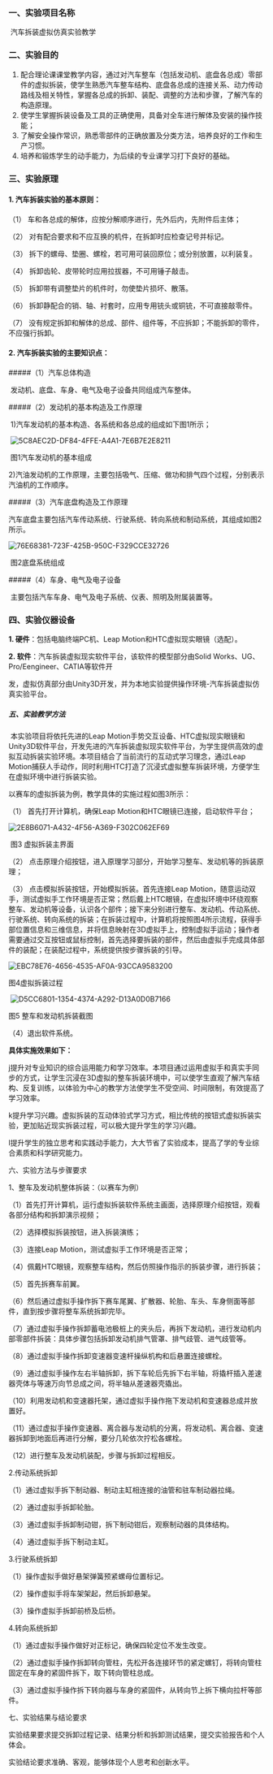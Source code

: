 ### 一、实验项目名称

​    汽车拆装虚拟仿真实验教学

### 二、实验目的

1. 配合理论课课堂教学内容，通过对汽车整车（包括发动机、底盘各总成）零部件的虚拟拆装，使学生熟悉汽车整车结构、底盘各总成的连接关系、动力传动路线及相关特性，掌握各总成的拆卸、装配、调整的方法和步骤，了解汽车的构造原理。
2. 使学生掌握拆装设备及工具的正确使用，具备对全车进行解体及安装的操作技能；
3. 了解安全操作常识，熟悉零部件的正确放置及分类方法，培养良好的工作和生产习惯。
4. 培养和锻炼学生的动手能力，为后续的专业课学习打下良好的基础。

### 三、实验原理

#### 1. 汽车拆装实验的基本原则：

（1）   车和各总成的解体，应按分解顺序进行，先外后内，先附件后主体；

（2）   对有配合要求和不应互换的机件，在拆卸时应检查记号并标记。

（3）   拆下的螺母、垫圈、螺栓，若可用可装回原位；或分别放置，以利装复。

（4）   拆卸齿轮、皮带轮时应用拉拔器，不可用锤子敲击。

（5）   拆卸带有调整垫片的机件时，勿使垫片损坏、散落。

（6）   拆卸静配合的销、轴、衬套时，应用专用铳头或铜铳，不可直接敲零件。

（7）   没有规定拆卸和解体的总成、部件、组件等，不应拆卸；不能拆卸的零件，不应强行拆卸。

#### 2. 汽车拆装实验的主要知识点：

#####（1）汽车总体构造

​    发动机、底盘、车身、电气及电子设备共同组成汽车整体。 

#####（2）发动机的基本构造及工作原理

​        1)汽车发动机的基本构造、各系统和各总成的组成如下图1所示；

​                                                   ![5C8AEC2D-DF84-4FFE-A4A1-7E6B7E2E8211](http://hearlovel.cn/blog/2019-05-08-120402.jpg)

​                                                  图1汽车发动机的基本组成

​     2)汽油发动机的工作原理，主要包括吸气、压缩、做功和排气四个过程，分别表示汽油机的工作顺序。            

#####（3）汽车底盘构造及工作原理

​       汽车底盘主要包括汽车传动系统、行驶系统、转向系统和制动系统，其组成如图2所示。

   ![76E68381-723F-425B-950C-F329CCE32726](http://hearlovel.cn/blog/2019-05-08-120328.jpg)

​                                                   图2底盘系统组成

#####（4）车身、电气及电子设备

​       主要包括汽车车身、电气及电子系统、仪表、照明及附属装置等。

### 四、实验仪器设备

**1. 硬件**：包括电脑终端PC机、Leap Motion和HTC虚拟现实眼镜（选配）。

**2. 软件**：汽车拆装虚拟现实软件平台，该软件的模型部分由Solid Works、UG、Pro/Eengineer、CATIA等软件开  

​                发，虚拟仿真部分由Unity3D开发，并为本地实验提供操作环境-汽车拆装虚拟仿真实验平台。

##### 五、实验教学方法

​        本实验项目将依托先进的Leap Motion手势交互设备、HTC虚拟现实眼镜和Unity3D软件平台，开发先进的汽车拆装虚拟现实软件平台，为学生提供高效的虚拟互动拆装实验环境。本项目结合了当前流行的互动式学习理念，通过Leap Motion捕获人手动作，同时利用HTC打造了沉浸式虚拟整车拆装环境，方便学生在虚拟环境中进行拆装实验。

以赛车的虚拟拆装为例，教学具体的实施过程如图3所示：

（1）  首先打开计算机，确保Leap Motion和HTC眼镜已连接，启动软件平台；

   ![2E8B6071-A432-4F56-A369-F302C062EF69](http://hearlovel.cn/blog/2019-05-08-120258.jpg)

​                       图3 虚拟拆装主界面

（2）  点击原理介绍按钮，进入原理学习部分，开始学习整车、发动机等的拆装原理；

（3）  点击模拟拆装按钮，开始模拟拆装。首先连接Leap Motion，随意运动双手，测试虚拟手工作环境是否正常；然后戴上HTC眼镜，在虚拟环境中环绕观察整车、发动机等设备，认识各个部件；接下来分别进行整车、发动机、传动系统、行驶系统、转向系统的拆装；在拆装过程中，计算机将按照图4所示流程，获得手部位置信息和三维信息，并将信息映射在3D虚拟手上，控制虚拟手运动；操作者需要通过交互按钮或鼠标控制，首先选择要拆装的部件，然后由虚拟手完成具体部件的装配；在装配过程中，系统提供按步骤拆装的引导。

   ![EBC78E76-4656-4535-AF0A-93CCA9583200](http://hearlovel.cn/blog/2019-05-08-120429.jpg)

图4虚拟拆装过程

​       ![D5CC6801-1354-4374-A292-D13A0D0B7166](http://hearlovel.cn/blog/2019-05-08-120446.jpg)

图5 整车和发动机拆装截图

（4）退出软件系统。

**具体实施效果如下：**

j提升对专业知识的综合运用能力和学习效率。本项目通过运用虚拟手和真实手同步的方式，让学生沉浸在3D虚拟的整车拆装环境中，可以使学生直观了解汽车结构、反复训练，以体验为中心的教学方法使学生不受空间、时间限制，有效提高了学习效率。

k提升学习兴趣。虚拟拆装的互动体验式学习方式，相比传统的按钮式虚拟拆装实验，更加贴近现实拆装过程，可以极大提升学生的学习兴趣。

l提升学生的独立思考和实践动手能力，大大节省了实验成本，提高了学的专业综合素质和科学研究能力。

六、实验方法与步骤要求

1、整车及发动机整体拆装：（以赛车为例）

（1）首先打开计算机，运行虚拟拆装软件系统主画面，选择原理介绍按钮，观看各部分结构和拆卸演示视频； 

（2）选择模拟拆装按钮，进入拆装演练； 

（3）连接Leap Motion，测试虚拟手工作环境是否正常；

（4）佩戴HTC眼镜，观察整车结构，然后仿照操作指示的拆装步骤，进行拆装；  

（5）首先拆赛车前翼。

（6）然后通过虚拟手操作拆下赛车尾翼、扩散器、轮胎、车头、车身侧面等部件，直到按步骤将整车系统拆卸完毕。

（7）通过虚拟手操作拆卸蓄电池极桩上的夹头后，再拆下发动机，进行发动机内部零部件拆装：具体步骤包括拆卸发动机排气管罩、排气歧管、进气歧管等。

（8）通过虚拟手操作拆卸变速器变速杆操纵机构和后悬置连接螺栓。

（9）通过虚拟手操作左右半轴拆卸，拆下车轮后先拆下右半轴，将撬杆插入差速器壳体与等速万向节总成之间，将半轴从差速器壳撬出。

（10）利用发动机和变速器托架，通过虚拟手操作拖下发动机和变速器总成并放置好。

（11）通过虚拟手操作变速器、离合器与发动机的分离，将发动机、离合器、变速器拆卸到地面后再进行分解，要分几轮依次拧松各螺栓。

（12）进行整车及发动机装配，步骤与拆卸过程相反。

2.传动系统拆卸

（1）通过虚拟手拆下制动器、制动主缸相连接的油管和驻车制动器拉绳。

（2）通过虚拟手拆卸轮胎。

（3）通过虚拟手拆卸制动钳，拆下制动钳后，观察制动器的具体结构。

（4）通过虚拟手拆下制动主缸。

3.行驶系统拆卸

（1）操作虚拟手做好悬架弹簧预紧螺母位置标记。

（2）操作虚拟手将车架架起，然后拆卸悬架。

（3）操作虚拟手拆卸前桥及后桥。

4.转向系统拆卸

（1）通过虚拟手操作做好对正标记，确保四轮定位不发生改变。

（2）通过虚拟手操作拆卸转向管柱，先松开各连接环节的紧定螺钉，将转向管柱固定在车身的紧固件拆下，取下转向管柱总成。

（3）通过虚拟手操作拆下转向器与车身的紧固件，从转向节上拆下横向拉杆等部件。

七、实验结果与结论要求

实验结果要求提交拆卸过程记录、结果分析和拆卸测试结果，提交实验报告和个人体会。

实验结论要求准确、客观，能够体现个人思考和创新水平。

 

 